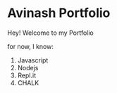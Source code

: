# Avinash Portfolio

Hey! Welcome to my Portfolio

for now, I know:

1. Javascript
1. Nodejs
1. Repl.it
1. CHALK